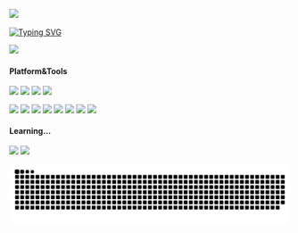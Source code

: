 ![](https://views.whatilearened.today/views/github/gouzil/gouzil.svg)

[![Typing SVG](https://readme-typing-svg.demolab.com?font=Fira+Code&pause=1000&width=435&lines=hello!+I'm+Yize)](https://git.io/typing-svg)

<div >
  <img src="https://github-readme-stats-inky-two-14.vercel.app/api?username=ZeroTwo36&show_icons=true&theme=dracula&include_all_commits=true" height="200"/>
  <!-- <img src="https://github-readme-stats-inky-two-14.vercel.app/api/top-langs/?username=gouzil&theme=dracula&show_icons=true" height="200" /> -->
</div>


#### Platform&Tools

[![](https://img.shields.io/badge/macOS-Big%20Sur-d0d1d4?style=flat-square&logo=Apple)]([https://](https://www.apple.com/macos/))
[![](https://img.shields.io/badge/Ubuntu-20.04%20Server%20LTS-E95420?style=flat-square&logo=Ubuntu)](https://ubuntu.com/)
[![](https://img.shields.io/badge/Centos-7.9%202009-a14f8c?style=flat-square&logo=centos)](https://grafana.com/)
[![](https://img.shields.io/badge/IDE-Visual%20Studio%20Code-blue?style=flat-square&logo=Visual-Studio-Code)](https://code.visualstudio.com/)

[![](https://img.shields.io/badge/-Golang-00ADD8?style=flat-square&logo=go&logoColor=ffffff)](https://golang.org/)
[![](https://img.shields.io/badge/-python-254d70?style=flat-square&logo=python&logoColor=ffffff)](https://www.python.org/)
[![](https://img.shields.io/badge/-Docker-2496ED?style=flat-square&logo=Docker&logoColor=ffffff)](https://www.docker.com/)
[![](https://img.shields.io/badge/jenkins-f5e0c7?style=flat-square&logo=jenkins)](https://www.jenkins.io/)
[![](https://img.shields.io/badge/grafana-000000?style=flat-square&logo=grafana)](https://grafana.com/)
[![](https://img.shields.io/badge/-Nginx-269539?style=flat-square&logo=Nginx&logoColor=ffffff)](https://nginx.org/)
[![](https://img.shields.io/badge/Mysql-00758f?style=flat-square&logo=mysql&logoColor=ffffff)](https://www.mysql.com/)
[![](https://img.shields.io/badge/-Git-%23F05032?style=flat-square&logo=git&logoColor=ffffff)](https://git-scm.com/)

#### Learning...
[![](https://img.shields.io/badge/-Kubernetes-326CE5?style=flat-square&logo=Kubernetes&logoColor=ffffff)](https://kubernetes.io/)
[![](https://img.shields.io/badge/-istio-466bb0?style=flat-square&logo=data:image/svg+xml;base64,PHN2ZyB4bWxucz0iaHR0cDovL3d3dy53My5vcmcvMjAwMC9zdmciIHZlcnNpb249IjEuMSIgdmlld0JveD0iMCAwIDMyMCAzMjAiPjxnIGlkPSJsb2dvIiBmaWxsPSIjZmZmIj48cG9seWdvbiBpZD0iaHVsbCIgcG9pbnRzPSI4MCAyNTAgMjQwIDI1MCAxNDAgMjgwIDgwIDI1MCIvPjxwb2x5Z29uIGlkPSJtYWluc2FpbCIgcG9pbnRzPSI4MCAyNDAgMTQwIDIzMCAxNDAgMTIwIDgwIDI0MCIvPjxwb2x5Z29uIGlkPSJoZWFkc2FpbCIgcG9pbnRzPSIxNTAgMjMwIDI0MCAyNDAgMTUwIDQwIDE1MCAyMzAiLz48L2c+PC9zdmc+&logoColor=ffffff)](https://istio.io/)

![](https://raw.githubusercontent.com/gouzil/gouzil/output/github-contribution-grid-snake.svg)
